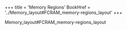 +++
title = 'Memory Regions'
BookHref = '../Memory_layout#FCRAM_memory-regions_layout'
+++

Memory_layout#FCRAM_memory-regions_layout
